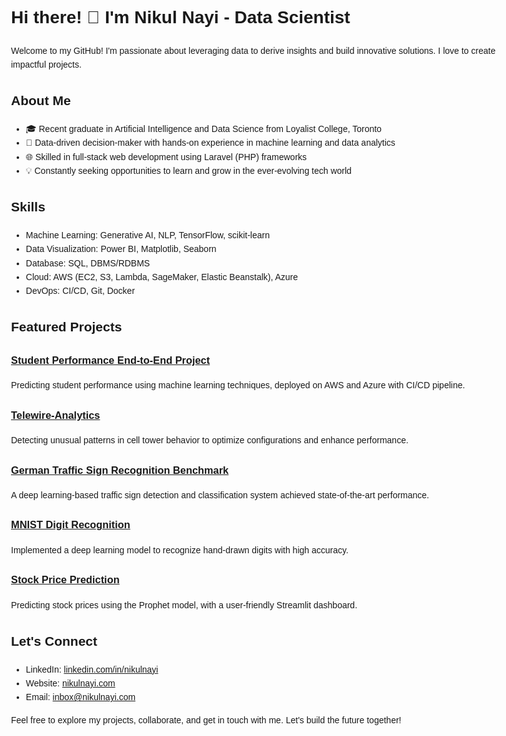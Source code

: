 # Hi there! <span style="animation: moveHi 2s infinite;">👋</span> I'm Nikul Nayi - Data Scientist

Welcome to my GitHub! I'm passionate about leveraging data to derive insights and build innovative solutions. I love to create impactful projects. 

## About Me

- 🎓 Recent graduate in Artificial Intelligence and Data Science from Loyalist College, Toronto
- 🚀 Data-driven decision-maker with hands-on experience in machine learning and data analytics
- 🌐 Skilled in full-stack web development using Laravel (PHP) frameworks
- 💡 Constantly seeking opportunities to learn and grow in the ever-evolving tech world

## Skills

- Machine Learning: Generative AI, NLP, TensorFlow, scikit-learn
- Data Visualization: Power BI, Matplotlib, Seaborn
- Database: SQL, DBMS/RDBMS
- Cloud: AWS (EC2, S3, Lambda, SageMaker, Elastic Beanstalk), Azure
- DevOps: CI/CD, Git, Docker

## Featured Projects

### [Student Performance End-to-End Project](https://github.com/nikulnayi/Student-Performance-End-to-End-Project)
Predicting student performance using machine learning techniques, deployed on AWS and Azure with CI/CD pipeline.

### [Telewire-Analytics](https://github.com/nikulnayi/Telewire-Analytics)
Detecting unusual patterns in cell tower behavior to optimize configurations and enhance performance.

### [German Traffic Sign Recognition Benchmark](https://github.com/nikulnayi/German-Traffic-Sign-Recognition)
A deep learning-based traffic sign detection and classification system achieved state-of-the-art performance.

### [MNIST Digit Recognition](https://github.com/nikulnayi/MNIST-Classification-using-Tensorflow)
Implemented a deep learning model to recognize hand-drawn digits with high accuracy.

### [Stock Price Prediction](https://github.com/nikulnayi/Stock-Prediction-Dashboard)
Predicting stock prices using the Prophet model, with a user-friendly Streamlit dashboard.

## Let's Connect

- LinkedIn: [linkedin.com/in/nikulnayi](https://www.linkedin.com/in/nikulnayi/)
- Website: [nikulnayi.com](https://www.nikulnayi.com)
- Email: inbox@nikulnayi.com

Feel free to explore my projects, collaborate, and get in touch with me. Let's build the future together!

<!-- Add CSS style for animation -->
<style>
  @keyframes moveHi {
    0% {
      transform: translateY(0);
    }
    50% {
      transform: translateY(-10px);
    }
    100% {
      transform: translateY(0);
    }
  }

  body {
    max-width: 800px;
    margin: 0 auto;
    padding: 20px;
    font-family: Arial, sans-serif;
    line-height: 1.6;
  }
</style>





